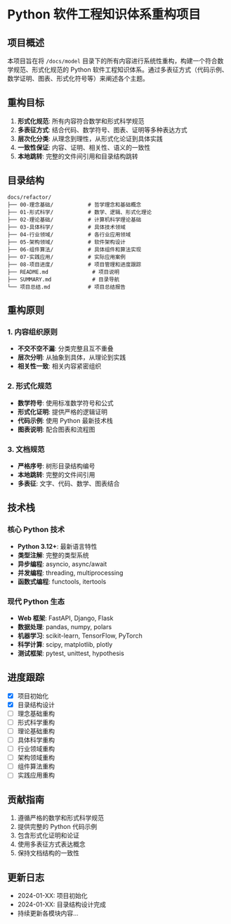 # Python 软件工程知识体系重构项目

## 项目概述

本项目旨在将 `/docs/model` 目录下的所有内容进行系统性重构，构建一个符合数学规范、形式化规范的 Python 软件工程知识体系。通过多表征方式（代码示例、数学证明、图表、形式化符号等）来阐述各个主题。

## 重构目标

1. **形式化规范**: 所有内容符合数学和形式科学规范
2. **多表征方式**: 结合代码、数学符号、图表、证明等多种表达方式
3. **层次化分类**: 从理念到理性，从形式化论证到具体实践
4. **一致性保证**: 内容、证明、相关性、语义的一致性
5. **本地跳转**: 完整的文件间引用和目录结构跳转

## 目录结构

```
docs/refactor/
├── 00-理念基础/           # 哲学理念和基础概念
├── 01-形式科学/           # 数学、逻辑、形式化理论
├── 02-理论基础/           # 计算机科学理论基础
├── 03-具体科学/           # 具体技术领域
├── 04-行业领域/           # 各行业应用领域
├── 05-架构领域/           # 软件架构设计
├── 06-组件算法/           # 具体组件和算法实现
├── 07-实践应用/           # 实际应用案例
├── 08-项目进度/           # 项目管理和进度跟踪
├── README.md              # 项目说明
├── SUMMARY.md             # 目录导航
└── 项目总结.md            # 项目总结报告
```

## 重构原则

### 1. 内容组织原则
- **不交不空不漏**: 分类完整且互不重叠
- **层次分明**: 从抽象到具体，从理论到实践
- **相关性一致**: 相关内容紧密组织

### 2. 形式化规范
- **数学符号**: 使用标准数学符号和公式
- **形式化证明**: 提供严格的逻辑证明
- **代码示例**: 使用 Python 最新技术栈
- **图表说明**: 配合图表和流程图

### 3. 文档规范
- **严格序号**: 树形目录结构编号
- **本地跳转**: 完整的文件间引用
- **多表征**: 文字、代码、数学、图表结合

## 技术栈

### 核心 Python 技术
- **Python 3.12+**: 最新语言特性
- **类型注解**: 完整的类型系统
- **异步编程**: asyncio, async/await
- **并发编程**: threading, multiprocessing
- **函数式编程**: functools, itertools

### 现代 Python 生态
- **Web 框架**: FastAPI, Django, Flask
- **数据处理**: pandas, numpy, polars
- **机器学习**: scikit-learn, TensorFlow, PyTorch
- **科学计算**: scipy, matplotlib, plotly
- **测试框架**: pytest, unittest, hypothesis

## 进度跟踪

- [x] 项目初始化
- [x] 目录结构设计
- [ ] 理念基础重构
- [ ] 形式科学重构
- [ ] 理论基础重构
- [ ] 具体科学重构
- [ ] 行业领域重构
- [ ] 架构领域重构
- [ ] 组件算法重构
- [ ] 实践应用重构

## 贡献指南

1. 遵循严格的数学和形式科学规范
2. 提供完整的 Python 代码示例
3. 包含形式化证明和论证
4. 使用多表征方式表达概念
5. 保持文档结构的一致性

## 更新日志

- 2024-01-XX: 项目初始化
- 2024-01-XX: 目录结构设计完成
- 持续更新各模块内容...
